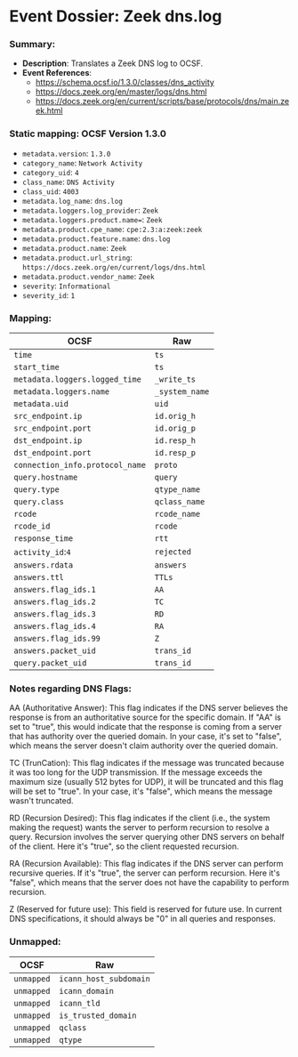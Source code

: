 # Event Dossier: Zeek dns.log
### Summary:
- **Description**: Translates a Zeek DNS log to OCSF. 
- **Event References**:
  - https://schema.ocsf.io/1.3.0/classes/dns_activity
  - https://docs.zeek.org/en/master/logs/dns.html
  - https://docs.zeek.org/en/current/scripts/base/protocols/dns/main.zeek.html
    
 ### Static mapping: OCSF Version 1.3.0
 - `metadata.version`: `1.3.0`
 - `category_name`: `Network Activity`
 - `category_uid`: `4`
 - `class_name`: `DNS Activity`
 - `class_uid`: `4003`
 - `metadata.log_name`: `dns.log`
 - `metadata.loggers.log_provider`: `Zeek`
 - `metadata.loggers.product.name=`: `Zeek`
 - `metadata.product.cpe_name`: `cpe:2.3:a:zeek:zeek`
 - `metadata.product.feature.name`: `dns.log`
 - `metadata.product.name`: `Zeek`
 - `metadata.product.url_string`: `https://docs.zeek.org/en/current/logs/dns.html`
 - `metadata.product.vendor_name`: `Zeek`
 - `severity`: `Informational`
 - `severity_id`: `1`

 ### Mapping:

| OCSF                          | Raw             |
| ----------------------------- | --------------- |
|`time`                         |`ts`             |
|`start_time`                   |`ts`             |
|`metadata.loggers.logged_time` |`_write_ts`      |
|`metadata.loggers.name`        |`_system_name`   |
|`metadata.uid`                 |`uid`            |
|`src_endpoint.ip`              |`id.orig_h`      |
|`src_endpoint.port`            |`id.orig_p`      |
|`dst_endpoint.ip`              |`id.resp_h`      |
|`dst_endpoint.port`            |`id.resp_p`      |
|`connection_info.protocol_name`|`proto`          |
|`query.hostname`               |`query`          |
|`query.type`                   |`qtype_name`     |
|`query.class`                  |`qclass_name`    |
|`rcode`                        |`rcode_name`     |
|`rcode_id`                     |`rcode`          |
|`response_time`                |`rtt`            |
|`activity_id`:`4`              |`rejected`       |
|`answers.rdata`                |`answers`        |
|`answers.ttl`                  |`TTLs`           |
|`answers.flag_ids.1`           |`AA`             | 
|`answers.flag_ids.2`           |`TC`             | 
|`answers.flag_ids.3`           |`RD`             | 
|`answers.flag_ids.4`           |`RA`             | 
|`answers.flag_ids.99`          |`Z`              |
|`answers.packet_uid`           |`trans_id`       |
|`query.packet_uid`             |`trans_id`       |


### Notes regarding DNS Flags:
AA (Authoritative Answer): This flag indicates if the DNS server believes the response is from an authoritative source for the specific domain. If "AA" is set to "true", this would indicate that the response is coming from a server that has authority over the queried domain. In your case, it's set to "false", which means the server doesn't claim authority over the queried domain.

TC (TrunCation): This flag indicates if the message was truncated because it was too long for the UDP transmission. If the message exceeds the maximum size (usually 512 bytes for UDP), it will be truncated and this flag will be set to "true". In your case, it's "false", which means the message wasn't truncated.

RD (Recursion Desired): This flag indicates if the client (i.e., the system making the request) wants the server to perform recursion to resolve a query. Recursion involves the server querying other DNS servers on behalf of the client. Here it's "true", so the client requested recursion.

RA (Recursion Available): This flag indicates if the DNS server can perform recursive queries. If it's "true", the server can perform recursion. Here it's "false", which means that the server does not have the capability to perform recursion.

Z (Reserved for future use): This field is reserved for future use. In current DNS specifications, it should always be "0" in all queries and responses.

 ### Unmapped:
| OCSF                       | Raw                       |
| -------------------------- | ------------------------- |
|`unmapped`                  |`icann_host_subdomain`     |
|`unmapped`                  |`icann_domain`             |
|`unmapped`                  |`icann_tld`                |
|`unmapped`                  |`is_trusted_domain`        |
|`unmapped`                  |`qclass`                   |
|`unmapped`                  |`qtype`                    |
